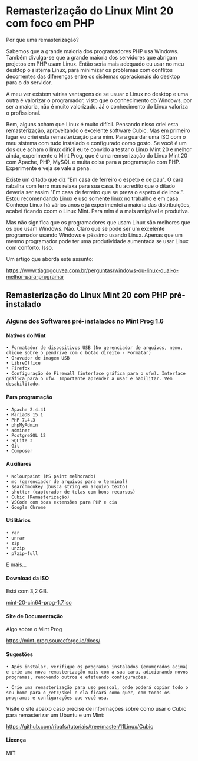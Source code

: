 # Remasterização do Linux Mint 20 com foco em PHP

Por que uma remasterização?

Sabemos que a grande maioria dos programadores PHP usa Windows. Também divulga-se que a grande maioria dos servidores que abrigam projetos em PHP usam Linux. 
Então seria mais adequado eu usar no meu desktop o sistema Linux, para minimizar os problemas com conflitos decorrentes das diferenças entre os sisitemas operacionais do desktop para o do servidor.

A meu ver existem várias vantagens de se usuar o Linux no desktop e uma outra é valorizar o programador, visto que o conhecimento do Windows, por ser a maioria, não é muito valorizado. Já o conhecimento do Linux valoriza o profissional.

Bem, alguns acham que Linux é muito difícil. Pensando nisso criei esta remasterização, aproveitando o excelente software Cubic. Mas em primeiro lugar eu criei esta remasterização para mim. Para guardar uma ISO com o meu sistema com tudo instalado e configurado como gosto. Se você é um dos que acham o línux difícil eu te convido a testar o Linux Mint 20 e melhor ainda, experimente o Mint Prog, que é uma remserização do Linux Mint 20 com Apache, PHP, MySQL e muita coisa para a programação com 
PHP. Experimente e veja se vale a pena.

Existe um ditado que diz "Em casa de ferreiro o espeto é de pau". O cara rabalha com ferro mas relaxa para sua casa. Eu acredito que o ditado deveria ser assim "Em casa de ferreiro que se preza o espeto é de inox.". Estou recomendando Linux e uso somente linux no trabalho e em casa. Conheço Linux há vários anos e já experimentei a maioria das distribuições, acabei ficando coom o Linux Mint. Para mim é a mais amigável e produtiva.

Mas não significa que os programadores que usam Linux são melhores que os que usam Windows. Não. Claro que se pode ser um excelente programador usando Windows e péssimo usando Linux. Apenas que um mesmo programador pode ter uma produtividade aumentada se usar Linux com conforto. Isso.

Um artigo que aborda este assunto:

https://www.tiagogouvea.com.br/perguntas/windows-ou-linux-qual-o-melhor-para-programar

## Remasterização do Linux Mint 20 com PHP pré-instalado

### Alguns dos Softwares pré-instalados no Mint Prog 1.6

#### Nativos do Mint

    • Formatador de dispositivos USB (No gerenciador de arquivos, nemo, clique sobre o pendrive com o botão direito - Formatar) 
    • Gravador de imagem USB 
    • LibreOffice 
    • Firefox 
    • Configuração de Firewall (interface gráfica para o ufw). Interface gráfica para o ufw. Importante aprender a usar e habilitar. Vem desabilitado. 

#### Para programação

    • Apache 2.4.41 
    • MariaDB 15.1 
    • PHP 7.4.3
    • phpMyAdmin
    • adminer
    • PostgreSQL 12
    • SQLite 3
    • Git
    • Composer

#### Auxiliares

    • Kolourpaint (MS paint melhorado) 
    • mc (gerenciador de arquivos para o terminal) 
    • searchmonkey (busca string em arquivo texto) 
    • shutter (capturador de telas com bons recursos) 
    • Cubic (Remasterização) 
    • VSCode com boas extensões para PHP e cia
    • Google Chrome

#### Utilitários

    • rar 
    • unrar 
    • zip 
    • unzip 
    • p7zip-full 

E mais...

#### Download da ISO

Está com 3,2 GB.

[mint-20-cin64-prog-1.7.iso](https://sourceforge.net/projects/mint-prog/files/Release1.7/mint-20-cin64-prog-1.7.iso/download)


#### Site de Documentação

Algo sobre o Mint Prog

https://mint-prog.sourceforge.io/docs/

#### Sugestões

    • Após instalar, verifique os programas instalados (enumerados acima) e crie uma nova remasterização mais com a sua cara, adicionando novos programas, removendo outros e efetuando configurações.

    • Crie uma remasterização para uso pessoal, onde poderá copiar todo o seu home para o /etc/skel e ela ficará como quer, com todos os programas e configurações que você usa.

Visite o site abaixo caso precise de informações sobre como usar o Cubic para remasterizar um Ubuntu e um Mint:

https://github.com/ribafs/tutoriais/tree/master/11Linux/Cubic

#### Licença

MIT

